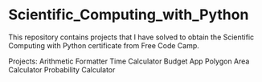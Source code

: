 # Scientific_Computing_with_Python
This repository contains projects that I have solved to obtain the Scientific Computing with Python certificate from Free Code Camp. 

Projects:
    Arithmetic Formatter
    Time Calculator
    Budget App
    Polygon Area Calculator
    Probability Calculator
